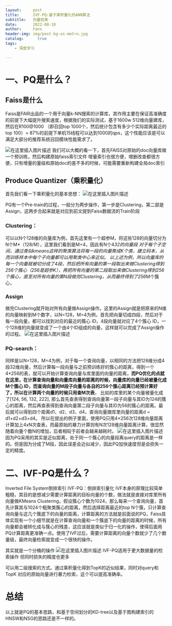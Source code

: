 ```yaml
---
layout:     post
title:      IVF-PQ:基于乘积量化的ANN算法
subtitle:   向量检索
date:       2022-08-18
author:     Fans
header-img: img/post-bg-os-metro.jpg
catalog: 	  true
tags:
    - 深度学习

---
```


# 一、PQ是什么？
## Faiss是什么
Faiss是FAIR出品的一个用于向量k-NN搜索的计算库，其作用主要在保证高准确度的前提下大幅提升搜索速度，根据我们的实际测试，基于1600w 512维向量建库，然后在R100@1000 （即召回top 1000个，然后统计包含有多少个实际距离最近的top 100）= 87%的前提下单机15线程可以达到1000的qps，这个性能应该是可以满足大部分的推荐系统召回模块性能需求了。

![在这里插入图片描述](https://img-blog.csdnimg.cn/5ac624a15e3a40308b126db719f3771c.png)
我们可以大概的看一下，首先FAISS对原始的doc向量库做一个预训练，然后构建原始faiss索引文件
增量索引也很方便，增删改查都很方便，只有增量的量级和原始doc的差不多的时候，可能需要重新构建全局doc索引
## Produce Quantizer（乘积量化）
首先我们看一下乘积量化的基本思想：
![在这里插入图片描述](https://img-blog.csdnimg.cn/4b0dac100a7e4a53913d40bcf5d1d609.png)

PQ有一个Pre-train的过程，一般分为两步操作，第一步是Clustering，第二部是Assign，这两步合起来就是对应到前文提到Faiss数据流的Train阶段
### Clustering：
可以以N个128维的向量库为例，首先这里有一个超参M，将这些128的向量切分为N个M*（128/M），这里我们看到是M=4，因此有N个4*32的向量段
对于每个子空间，通过类似kmeans这样的聚类算法将每一段的向量聚成K个类，建立码本，从而训练样本中每个子向量都可以用聚类中心来近似。
以上述为例，所以向量库的每一个向量就被切分成了4段，然后把所有向量的第一段取出来做Clustering得到256个簇心（256是超参K），再把所有向量的第二段取出来做Clustering得到256个簇心，直至对所有向量的第N段做完Clustering，从而最终得到了256*M个簇心，
### Assign
做完Clustering就开始对所有向量做Assign操作。这里的Assign就是把原来的N维的向量映射到M个数字，以N=128，M=4为例，首先把向量切成四段，然后对于每一段向量，都可以找到对应的最近的簇心 ID，4段向量就对应了4个簇心 ID，一个128维的向量就变成了一个由4个ID组成的向量，这样就可以完成了Assign操作的过程。
![在这里插入图片描述](https://img-blog.csdnimg.cn/1e46ea0a6cd84934b0f7615a64b649f1.png)
### PQ-search：
 同样是以N=128，M=4为例，对于每一个查询向量，以相同的方法把128维分成4段32维向量，然后计算每一段向量与之前预训练好的簇心的距离，得到一个4*256的表，就可以开始计算查询向量与库里面的向量的距离，**而PQ优化的点就在这里，在计算查询向量和向量库向量的距离的时候，向量库的向量已经被量化成M个簇心 ID，而查询向量的M段子向量与各自的256个簇心距离已经预计算好了，所以在计算两个向量的时候只用查M次表**，
 比如的库里的某个向量被量化成了[124, 56, 132, 222], 那么首先查表得到查询向量第一段子向量与其ID为124的簇心的距离，然后再查表得到查询向量第二段子向量与其ID为56的簇心的距离。最后就可以得到四个距离d1、d2、d3、d4，查询向量跟库里向量的距离d = d1+d2+d3+d4。
 所以在提出的例子里面，使用PQ只用4×256次128维向量距离计算加上4xN次查表，而最原始的暴力计算则有N次128维向量距离计算，很显然随着向量个数N的增加，后者相较于前者会越来越耗时。
![在这里插入图片描述](https://img-blog.csdnimg.cn/31aca51906894220a4f0179185986a43.png)
因为PQ采用的其实是近似距离，处于同一个簇心的向量段离query的距离是一样的。但是因为分成了M段，因此误差会近似减少，因此PQ加快速度但是会损失一定的精度。

# 二、IVF-PQ是什么？
Inverted File System倒排索引
IVF-PQ：倒排索引量化
IVF本身的原理比较简单粗糙，其目的是想减少需要计算距离的目标向量的个数，做法就是直接对库里所有向量做KMeans Clustering，假设簇心个数为1024，那么每来一个查询向量，首先计算其与1024个粗聚类簇心的距离，然后选择距离最近的top N个簇，只计算查询向量与这几个簇底下的向量的距离，计算距离的方法就是前面说的PQ，Faiss具体实现有一个小细节就是在计算查询向量和一个簇底下的向量的距离的时候，所有向量都会被转化成与簇心的残差，这应该就是类似于归一化的操作，使得后面用PQ计算距离更准确一点。使用了IVF过后，需要计算距离的向量个数就少了几个数量级，最终向量检索就变成一个很快的操作。

其实就是一个分桶的操作
![在这里插入图片描述](https://img-blog.csdnimg.cn/a9f96012f3d143c49ceabd0f1d9bce7d.png)
IVF-PQ适用于更大数据量的检索操作
但同时损失的精度也更多

可以用二级搜索的方式。通过乘积量化得到TopK的近似结果，同时对query和TopK 对应的原始向量进行暴力检索，这个可以提高准确率。
# 总结
以上就是PQ的基本思路，和基于空间划分的KD-tree以及基于图构建索引的HNSW和NSG的思路还是不一样的。
